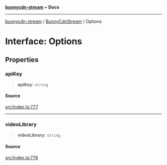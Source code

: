 [**bunnycdn-stream**](../../../README.md) • **Docs**

***

[bunnycdn-stream](../../../globals.md) / [BunnyCdnStream](../README.md) / Options

# Interface: Options

## Properties

### apiKey

> **apiKey**: `string`

#### Source

[src/index.ts:777](https://github.com/dan-online/bunnycdn-stream/blob/616be292d397c50e1db742e88f1022206d23e14f/src/index.ts#L777)

***

### videoLibrary

> **videoLibrary**: `string`

#### Source

[src/index.ts:776](https://github.com/dan-online/bunnycdn-stream/blob/616be292d397c50e1db742e88f1022206d23e14f/src/index.ts#L776)
